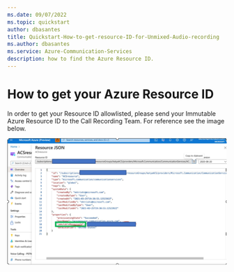 ```yaml
---
ms.date: 09/07/2022 
ms.topic: quickstart
author: dbasantes
title: Quickstart-How-to-get-resource-ID-for-Unmixed-Audio-recording
ms.author: dbasantes
ms.service: Azure-Communication-Services
description: how to find the Azure Resource ID.
---
```



# How to get your Azure Resource ID

In order to get your Resource ID allowlisted, please send your Immutable Azure Resource ID to the Call Recording Team. For reference see the image below.

![How to get Azure Resource ID](media/call-recording/immutable-resource-id.png)
